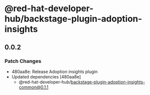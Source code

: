 # @red-hat-developer-hub/backstage-plugin-adoption-insights

## 0.0.2

### Patch Changes

- 480aa8e: Release Adoption insights plugin
- Updated dependencies [480aa8e]
  - @red-hat-developer-hub/backstage-plugin-adoption-insights-common@0.1.1
